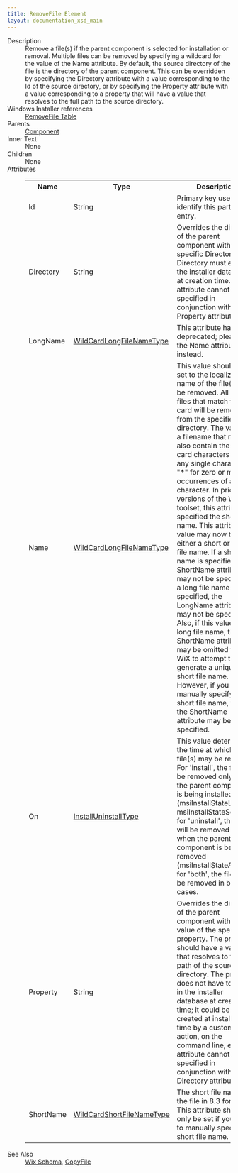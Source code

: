 ```yaml
---
title: RemoveFile Element
layout: documentation_xsd_main
---
```

<dl>
  <dt>Description</dt>
  <dd>                 Remove a file(s) if the parent component is selected for installation or removal.  Multiple files can be removed                 by specifying a wildcard for the value of the Name attribute.  By default, the source                 directory of the file is the directory of the parent component.  This can be overridden by specifying the                 Directory attribute with a value corresponding to the Id of the source directory, or by specifying the Property                 attribute with a value corresponding to a property that will have a value that resolves to the full path                 to the source directory.             </dd>
  <dt>Windows Installer references</dt>
  <dd>
    <a href="http://msdn.microsoft.com/library/aa371201.aspx" target="_blank">RemoveFile Table</a>
  </dd>
  <dt>Parents</dt>
  <dd>
    <a href="../component/">Component</a>
  </dd>
  <dt>Inner Text</dt>
  <dd>None</dd>
  <dt>Children</dt>
  <dd>None</dd>
  <dt>Attributes</dt>
  <dd>
    <table cellspacing="0" cellpadding="0" class="schema">
      <tr>
        <th width="15%">Name</th>
        <th width="15%">Type</th>
        <th width="65%">Description</th>
        <th width="15%">Required</th>
      </tr>
      <tr>
        <td>Id</td>
        <td>String</td>
        <td>Primary key used to identify this particular entry.</td>
        <td>Yes</td>
      </tr>
      <tr>
        <td>Directory</td>
        <td>String</td>
        <td>                     Overrides the directory of the parent component with a specific Directory.  This Directory must exist in the                     installer database at creation time.  This attribute cannot be specified in conjunction with the Property attribute.                 </td>
        <td>&nbsp;</td>
      </tr>
      <tr>
        <td>LongName</td>
        <td><a href="../simple_type_wildcardlongfilenametype/">WildCardLongFileNameType</a></td>
        <td>This attribute has been deprecated; please use the Name attribute instead.</td>
        <td>&nbsp;</td>
      </tr>
      <tr>
        <td>Name</td>
        <td><a href="../simple_type_wildcardlongfilenametype/">WildCardLongFileNameType</a></td>
        <td>                     This value should be set to the localizable name of the file(s) to be removed.  All of the files that                     match the wild card will be removed from the specified directory.  The value is a filename that may also                     contain the wild card characters "?" for any single character or "*" for zero or more occurrences of any character.                     In prior versions of the WiX toolset, this attribute specified the short file name.                     This attribute's value may now be either a short or long file name.                     If a short file name is specified, the ShortName attribute may not be specified.                     If a long file name is specified, the LongName attribute may not be specified.                     Also, if this value is a long file name, the ShortName attribute may be omitted to                     allow WiX to attempt to generate a unique short file name.                     However, if you wish to manually specify the short file name, then the ShortName attribute may be specified.                 </td>
        <td>Yes</td>
      </tr>
      <tr>
        <td>On</td>
        <td><a href="../simple_type_installuninstalltype/">InstallUninstallType</a></td>
        <td>                         This value determines the time at which the file(s) may be removed. For 'install', the file will                         be removed only when the parent component is being installed (msiInstallStateLocal or                         msiInstallStateSource); for 'uninstall', the file will be removed only when the parent component                         is being removed (msiInstallStateAbsent); for 'both', the file will be removed in both cases.                     </td>
        <td>Yes</td>
      </tr>
      <tr>
        <td>Property</td>
        <td>String</td>
        <td>                     Overrides the directory of the parent component with the value of the specified property.  The property                     should have a value that resolves to the full path of the source directory.  The property does not have                     to exist in the installer database at creation time; it could be created at installation time by a custom                     action, on the command line, etc.  This attribute cannot be specified in conjunction with the Directory attribute.                 </td>
        <td>&nbsp;</td>
      </tr>
      <tr>
        <td>ShortName</td>
        <td><a href="../simple_type_wildcardshortfilenametype/">WildCardShortFileNameType</a></td>
        <td>                         The short file name of the file in 8.3 format.                         This attribute should only be set if you want to manually specify the short file name.                     </td>
        <td>&nbsp;</td>
      </tr>
    </table>
  </dd>
  <dt>See Also</dt>
  <dd>
    <a href="../wix">Wix Schema</a>, <a href="../copyfile/">CopyFile</a></dd>
</dl>
